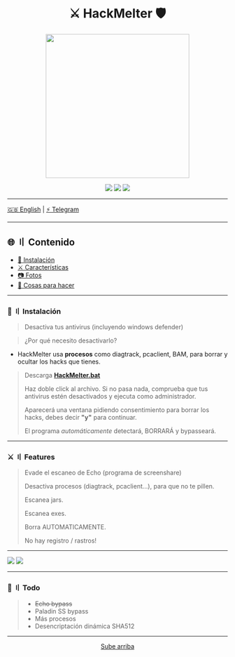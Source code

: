 <a id="top"></a>

#

<h1 align="center">
⚔️ HackMelter 🛡️
</h1>

<p align="center"> 
  <kbd>
<img src="https://image.cnbcfm.com/api/v1/image/103983721-GettyImages-200414021-001.jpg?v=1529472840" width="328"></img>
  </kbd>
</p>

<p align="center">
<img src="https://img.shields.io/github/last-commit/AntiSSTools/HackMelter?style=flat">
<img src="https://img.shields.io/github/stars/AntiSSTools/HackMelter?color=brightgreen">
<img src="https://img.shields.io/github/forks/AntiSSTools/HackMelter?color=brightgreen">
</p>

---

[🇬🇧 English](https://[google.es](https://github.com/AntiSSTools/HackMelter/README.md))    |    [⚡ Telegram](https://t.me/hackmelter)

---

## 🌐 〢 Contenido

- [📁 Instalación](#setup)
- [⚔️ Características](#features)
- [📷 Fotos](#screenshots)
- [📝 Cosas para hacer](#todo)

<a id="setup"></a>

---

### 📁  〢 Instalación

> Desactiva tus antivirus (incluyendo windows defender)
> 

> ¿Por qué necesito desactivarlo?
- HackMelter usa **procesos** como diagtrack, pcaclient, BAM, para borrar y ocultar los hacks que tienes.

> Descarga [**HackMelter.bat**](https://github.com/AntiSSTools/HackMelter/blob/main/HackMelter.bat)
> 
> Haz doble click al archivo. Si no pasa nada, comprueba que tus antivirus estén desactivados y ejecuta como administrador.
> 
> Aparecerá una ventana pidiendo consentimiento para borrar los hacks, debes decir **"y"** para continuar.
> 
> El programa _automáticamente_ detectará, BORRARÁ y bypasseará.



<a id="features"></a>

---

### ⚔️ 〢 Features

> Evade el escaneo de Echo (programa de screenshare)
>
> Desactiva procesos (diagtrack, pcaclient...), para que no te pillen.
>
> Escanea jars.
> 
> Escanea exes.
> 
> Borra AUTOMATICAMENTE.
> 
> No hay registro / rastros!

<a id="screenshots"></a>

---

<img src="https://i.imgur.com/lHSErCd.mp4">
<img src="https://i.imgur.com/5tCEt0X.jpg">



<a id="todo"></a>

---

### 📝 〢 Todo

> - ~~Echo bypass~~
> - Paladin SS bypass
> - Más procesos
> - Desencriptación dinámica SHA512

---

<p align="center"><a href=#top>Sube arriba</a></p>

